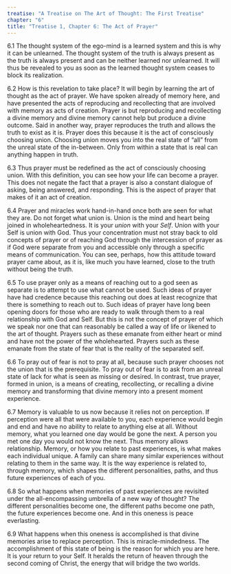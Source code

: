 ```yaml
---
treatise: "A Treatise on The Art of Thought: The First Treatise"
chapter: "6"
title: "Treatise 1, Chapter 6: The Act of Prayer"
---
```


6.1 The thought system of the ego-mind is a learned system and this is
why it can be unlearned. The thought system of the truth is always
present as the truth is always present and can be neither learned nor
unlearned. It will thus be revealed to you as soon as the learned
thought system ceases to block its realization. 

6.2 How is this revelation to take place? It will begin by learning the
art of thought as the act of prayer. We have spoken already of memory
here, and have presented the acts of reproducing and recollecting that
are involved with memory as acts of creation. Prayer is but reproducing
and recollecting a divine memory and divine memory cannot help but
produce a divine outcome. Said in another way, prayer reproduces the
truth and allows the truth to exist as it is. Prayer does this because
it is the act of consciously choosing union. Choosing union moves you
into the real state of “all” from the unreal state of the in-between.
Only from within a state that is real can anything happen in truth. 

6.3 Thus prayer must be redefined as the act of consciously choosing
union. With this definition, you can see how your life can become a
prayer. This does not negate the fact that a prayer is also a constant
dialogue of asking, being answered, and responding. This is the aspect
of prayer that makes of it an act of creation. 

6.4 Prayer and miracles work hand-in-hand once both are seen for what
they are. Do not forget what union is. Union is the mind and heart being
joined in wholeheartedness. It is your *union* with your *Self*. Union with
your Self is union with God. Thus your concentration must not stray back
to old concepts of prayer or of reaching God through the intercession of
prayer as if God were separate from you and accessible only through a
specific means of communication.  You can see, perhaps, how this
attitude toward prayer came about, as it is, like much you have learned,
close to the truth without being the truth. 

6.5 To use prayer only as a means of reaching out to a god seen as
separate is to attempt to use what cannot be used. Such ideas of prayer
have had credence because this reaching out does at least recognize that
there is something to reach out to. Such ideas of prayer have long been
opening doors for those who are ready to walk through them to a real
relationship with God and Self. But this is not the concept of prayer of
which we speak nor one that can reasonably be called a way of life or
likened to the art of thought. Prayers such as these emanate from either
heart or mind and have not the power of the wholehearted. Prayers such
as these emanate from the state of fear that is the reality of the
separated self. 

6.6 To pray out of fear is not to pray at all, because such prayer
chooses not the union that is the prerequisite. To pray out of fear is
to ask from an unreal state of lack for what is seen as missing or
desired. In contrast, true prayer, formed in union, is a means of
creating, recollecting, or recalling a divine memory and transforming
that divine memory into a present moment experience.

6.7 Memory is valuable to us now because it relies not on perception. If
perception were all that were available to you, each experience would
begin and end and have no ability to relate to anything else at all.
Without memory, what you learned one day would be gone the next. A
person you met one day you would not know the next. Thus memory allows
relationship. Memory, or how you relate to past experiences, is what
makes each individual unique. A family can share many similar
experiences without relating to them in the same way. It is the way
experience is related to, through memory, which shapes the different
personalities, paths, and thus future experiences of each of you. 

6.8 So what happens when memories of past experiences are revisited
under the all-encompassing umbrella of a new way of thought? The
different personalities become one, the different paths become one path,
the future experiences become one. And in this oneness is peace
everlasting.

6.9 What happens when this oneness is accomplished is that divine
memories arise to replace perception. This is miracle-mindedness. The
accomplishment of this state of being is the reason for which you are
here. It is your return to your Self. It heralds the return of heaven
through the second coming of Christ, the energy that will bridge the two
worlds.

